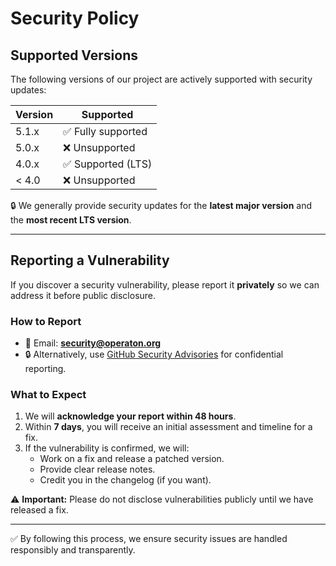 # Security Policy

## Supported Versions

The following versions of our project are actively supported with security updates:

| Version | Supported          |
| ------- | ------------------ |
| 5.1.x   | ✅ Fully supported |
| 5.0.x   | ❌ Unsupported     |
| 4.0.x   | ✅ Supported (LTS)|
| < 4.0   | ❌ Unsupported     |

🔒 We generally provide security updates for the **latest major version** and the **most recent LTS version**.

---

## Reporting a Vulnerability

If you discover a security vulnerability, please report it **privately** so we can address it before public disclosure.

### How to Report
- 📧 Email: **security@operaton.org**  
- 🔒 Alternatively, use [GitHub Security Advisories](https://github.com/org/repo/security/advisories) for confidential reporting.  

### What to Expect
1. We will **acknowledge your report within 48 hours**.  
2. Within **7 days**, you will receive an initial assessment and timeline for a fix.  
3. If the vulnerability is confirmed, we will:  
   - Work on a fix and release a patched version.  
   - Provide clear release notes.  
   - Credit you in the changelog (if you want).  

⚠️ **Important:** Please do not disclose vulnerabilities publicly until we have released a fix.  

---

✅ By following this process, we ensure security issues are handled responsibly and transparently.  
